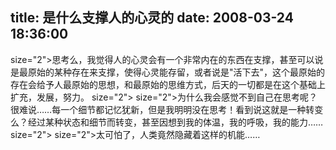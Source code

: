 title: 是什么支撑人的心灵的
date: 2008-03-24 18:36:00
---

 size="2">思考么，我觉得人的心灵会有一个非常内在的东西在支撑，甚至可以说是最原始的某种存在来支撑，使得心灵能存留，或者说是"活下去"，这个最原始的存在会给予人最原始的思想，和最原始的思维方式，后天的一切都是在这个基础上扩充，发展，努力。  size="2">   size="2">为什么我会感觉不到自己在思考呢？很难说……每一个细节都记忆犹新，但是我明明没在思考！看到说这就是一种转变么？经过某种状态和细节而转变，甚至因想到我的体温，我的呼吸，我的能力……  size="2">   size="2">太可怕了，人类竟然隐藏着这样的机能……
